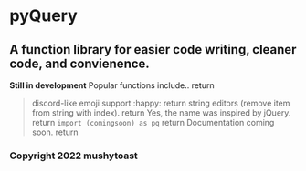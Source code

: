 # pyQuery
## A function library for easier code writing, cleaner code, and convienence. 
**Still in development**
Popular functions include..  return
> discord-like emoji support :happy:  return 
> string editors (remove item from string with index).  return
Yes, the name was inspired by jQuery.  return
`import (comingsoon) as pq`  return
Documentation coming soon.  return

### Copyright 2022 mushytoast
